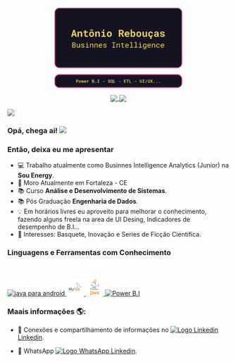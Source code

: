 <p align="center">
  <a href="#">
    <img align="center" width="290" src="card.svg" />
  </a>
</p>
<p align="center">
  <a href="#">
    <img align="center" width="290" src="card_bar.svg" />
  </a>
</p>

<p align="center">
  <a href="https://github.com/anuraghazra/github-readme-stats">
    <img
      align="center"
      height="140"
      src="https://github-readme-stats.vercel.app/api/top-langs/?username=antonioreboucas&theme=radical&layout=compact&custom_title=Linguagens%20Mais%20Utilizadas"
    />
  </a>
  
  <a href="https://github.com/anuraghazra/github-readme-stats">
    <img
      align="center"
      height="140"
      src="https://github-readme-stats.vercel.app/api?username=antonioreboucas&show_icons=true&theme=radical&custom_title=Status%20do%20Github"
    />
  </a>
</p>

<p align="left">
  <a href="https://github.com/anuraghazra/github-readme-stats">
    <img
      align="center"
      height="120"
      src="https://github-readme-stats.vercel.app/api/pin/?username=antonioreboucas&repo=powerbi-rh&theme=radical&custom_title=Status%20do%20Github"
    />
  </a>
</p>

### Opá, chega ai! <img src="https://raw.githubusercontent.com/iampavangandhi/iampavangandhi/master/gifs/Hi.gif" width="30px"></h2>

### Então, deixa eu me apresentar

- 💻 Trabalho atualmente como Businnes Intelligence Analytics (Junior) na **Sou Energy**.
- 📍  Moro Atualmente em Fortaleza - CE
- 📚 Curso **Análise e Desenvolvimento de Sistemas**.
- 📚 Pós Graduação **Engenharia de Dados**.
- 💡 Em horários livres eu aproveito para melhorar o conhecimento, fazendo alguns freela na area de UI Desing, Indicadores de desempenho de B.I...
- 💙 Interesses: Basquete, Inovação e Series de Ficção Cientifica.

### Linguagens e Ferramentas com Conhecimento

<br/>

<p align="left">
  <a href="https://www.java.com/pt-BR/" target="_blank" title="Android Studio">
    <img
      src="https://1.bp.blogspot.com/-bik6AotfT0M/X4R87hMVaqI/AAAAAAAAPws/JmmIww-SNscuR1MeW4_4wlrRT1SGXbNyQCLcBGAsYHQ/s0/AndroidStudio_logo.png"
      alt="java para android"
      width="50"
      height="40"
    />
  </a>
  
  <a href="https://www.mysql.com" target="_blank" title="MySql">
    <img
      src="https://raw.githubusercontent.com/github/explore/80688e429a7d4ef2fca1e82350fe8e3517d3494d/topics/mysql/mysql.png"
      alt="MySQL"
      width="40"
      height="40"
    />
  </a>

  <a href="https://www.java.com/pt-BR/" target="_blank" title="Java">
    <img
      src="https://raw.githubusercontent.com/github/explore/80688e429a7d4ef2fca1e82350fe8e3517d3494d/topics/java/java.png"
      alt="java"
      width="40"
      height="40"
    />
  </a>
    <a href="https://www.java.com/pt-BR/" target="_blank" title="Java">
    <img
      src="https://www.cetax.com.br/blog/wp-content/uploads/2016/10/PowerBI-e1557666264791.jpg"
      alt="Power B.I"
      width="120"
      height="40"
    />
  </a>
</p>

### Maais informações 🌎:

- 💼 Conexões e compartilhamento de informações no <a href="https://www.linkedin.com/in/antonio-reboucass" target="_blank" title="Linkdin: Antônio Rebouças"> <img
      src="https://cdn-icons-png.flaticon.com/512/174/174857.png"
      alt="Logo Linkedin"
      width="12"
      height="12"
    /> Linkedin</a>.

- 💼 WhatsApp <a href="https://www.linkedin.com/in/antonio-reboucass" target="_blank" title="Linkdin: Antônio Rebouças"> <img
      src="https://cdn-icons-png.flaticon.com/512/174/174857.png"
      alt="Logo WhatsApp"
      width="12"
      height="12"
    /> Linkedin</a>.

